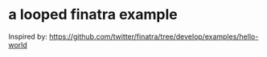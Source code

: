 # a looped finatra example
Inspired by: https://github.com/twitter/finatra/tree/develop/examples/hello-world

